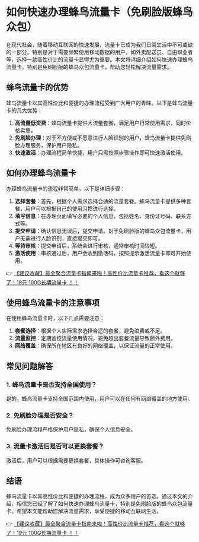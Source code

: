 # 如何快速办理蜂鸟流量卡（免刷脸版蜂鸟众包）

在现代社会，随着移动互联网的快速发展，流量卡已成为我们日常生活中不可或缺的一部分。特别是对于需要频繁使用移动数据的用户，如外卖配送员、自由职业者等，选择一款高性价比的流量卡显得尤为重要。本文将详细介绍如何快速办理蜂鸟流量卡，特别是免刷脸版的蜂鸟众包流量卡，帮助您轻松解决流量需求。

## 蜂鸟流量卡的优势

蜂鸟流量卡以其高性价比和便捷的办理流程受到广大用户的青睐。以下是蜂鸟流量卡的几大优势：

1. **高流量低资费**：蜂鸟流量卡提供大流量套餐，满足用户日常使用需求，同时价格实惠。
2. **免刷脸办理**：对于不方便或不愿意进行人脸识别的用户，蜂鸟流量卡提供免刷脸办理服务，保护用户隐私。
3. **快速激活**：办理流程简单快捷，用户只需按照步骤操作即可快速激活使用。

## 如何办理蜂鸟流量卡

办理蜂鸟流量卡的流程非常简单，以下是详细步骤：

1. **选择套餐**：首先，根据个人需求选择合适的流量套餐。蜂鸟流量卡提供多种套餐，用户可以根据自己的使用习惯进行选择。
2. **填写信息**：在办理页面填写必要的个人信息，包括姓名、身份证号码、联系方式等。
3. **提交申请**：确认信息无误后，提交申请。对于免刷脸版的蜂鸟众包流量卡，用户无需进行人脸识别，直接提交即可。
4. **等待审核**：提交申请后，系统会进行审核，通常审核时间较短。
5. **激活使用**：审核通过后，用户会收到激活码，按照提示激活流量卡即可开始使用。

👉 [【建议收藏】最全聚合流量卡指南来啦！高性价比流量卡推荐，看这个就够了！19元 100G长期流量卡 ！！](https://bit.ly/Liuliangka)

## 使用蜂鸟流量卡的注意事项

在使用蜂鸟流量卡时，以下几点需要注意：

1. **套餐选择**：根据个人实际需求选择合适的套餐，避免浪费或不足。
2. **流量监控**：定期监控流量使用情况，避免超出套餐流量导致额外费用。
3. **网络覆盖**：确保所在地区有良好的网络覆盖，以保证流量的正常使用。

## 常见问题解答

### 1. 蜂鸟流量卡是否支持全国使用？
是的，蜂鸟流量卡支持全国范围内使用，用户可以在任何有网络覆盖的地方使用。

### 2. 免刷脸办理是否安全？
免刷脸办理流程严格保护用户隐私，确保个人信息安全。

### 3. 流量卡激活后是否可以更换套餐？
激活后，用户可以根据需要更换套餐，具体操作可咨询客服。

## 结语

蜂鸟流量卡以其高性价比和便捷的办理流程，成为众多用户的首选。通过本文的介绍，相信您已经了解了如何快速办理蜂鸟流量卡，特别是免刷脸版的蜂鸟众包流量卡。希望本文能帮助您解决流量需求，享受便捷的移动互联网生活。

👉 [【建议收藏】最全聚合流量卡指南来啦！高性价比流量卡推荐，看这个就够了！19元 100G长期流量卡 ！！](https://bit.ly/Liuliangka)